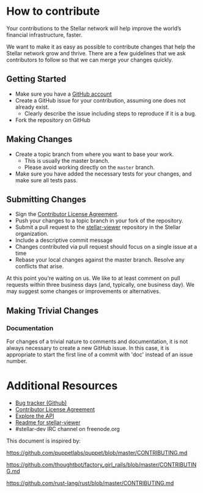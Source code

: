 # How to contribute

Your contributions to the Stellar network will help improve the world’s financial
infrastructure, faster.

We want to make it as easy as possible to contribute changes that
help the Stellar network grow and thrive. There are a few guidelines that we
ask contributors to follow so that we can merge your changes quickly.

## Getting Started

* Make sure you have a [GitHub account](https://github.com/signup/free)
* Create a GitHub issue for your contribution, assuming one does not already exist.
  * Clearly describe the issue including steps to reproduce if it is a bug.
* Fork the repository on GitHub

## Making Changes

* Create a topic branch from where you want to base your work.
  * This is usually the master branch.
  * Please avoid working directly on the `master` branch.
* Make sure you have added the necessary tests for your changes, and make sure all tests pass.

## Submitting Changes

* Sign the [Contributor License Agreement](https://docs.google.com/forms/d/1g7EF6PERciwn7zfmfke5Sir2n10yddGGSXyZsq98tVY/viewform?usp=send_form).
* Push your changes to a topic branch in your fork of the repository.
* Submit a pull request to the [stellar-viewer](https://github.com/stellar/stellar-viewer) repository in the Stellar organization.
 * Include a descriptive commit message
 * Changes contributed via pull request should focus on a single issue at a time
 * Rebase your local changes against the master branch. Resolve any conflicts that arise.
 
At this point you're waiting on us. We like to at least comment on pull requests within three 
business days (and, typically, one business day). We may suggest some changes or improvements or alternatives.

## Making Trivial Changes

### Documentation
For changes of a trivial nature to comments and documentation, it is not
always necessary to create a new GitHub issue. In this case, it is
appropriate to start the first line of a commit with 'doc' instead of
an issue number. 

# Additional Resources

* [Bug tracker (Github)](https://github.com/stellar/stellar-viewer/issues)
* [Contributor License Agreement](https://docs.google.com/forms/d/1g7EF6PERciwn7zfmfke5Sir2n10yddGGSXyZsq98tVY/viewform?usp=send_form)
* [Explore the API](https://www.stellar.org/api/)
* [Readme for stellar-viewer](https://github.com/stellar/stellar-viewer/blob/master/README.md)
* #stellar-dev IRC channel on freenode.org


This document is inspired by:

https://github.com/puppetlabs/puppet/blob/master/CONTRIBUTING.md 

https://github.com/thoughtbot/factory_girl_rails/blob/master/CONTRIBUTING.md 

https://github.com/rust-lang/rust/blob/master/CONTRIBUTING.md
